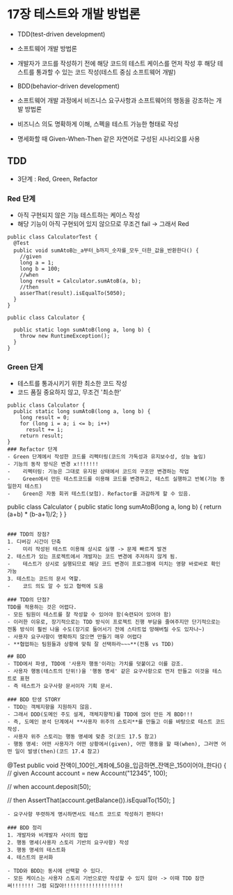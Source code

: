 # 17장 테스트와 개발 방법론
- TDD(test-driven development)
-	 소프트웨어 개발 방법론
-	 개발자가 코드를 작성하기 전에 해당 코드의 테스트 케이스를 먼저 작성 후 해당 테스트를 통과할 수 있는 코드 작성(테스트 중심 소프트웨어 개발)

- BDD(behavior-driven development)
-	소프트웨어 개발 과정에서 비즈니스 요구사항과 소프트웨어의 행동을 강조하는 개발 방법론
-	비즈니스 의도 명확하게 이해, 스펙을 테스트 가능한 형태로 작성
-	명세화할 때 Given-When-Then 같은 자연어로 구성된 시나리오를 사용

## TDD
- 3단계 : Red, Green, Refactor

### Red 단계
- 아직 구현되지 않은 기능 테스트하는 케이스 작성
- 해당 기능이 아직 구현되어 있지 않으므로 무조건 fail -> 그래서 Red
```
public class CalculatorTest {
  @Test
  public void sumAtoB는_a부터_b까지_숫자를_모두_더한_값을_반환한다() {
    //given
    long a = 1;
    long b = 100;
    //when
    long result = Calculator.sumAtoB(a, b);
    //then
    asserThat(result).isEqualTo(5050);
  }
}

public class Calculator {

  public static logn sumAtoB(long a, long b) {
    throw new RuntimeException();
  }
}
```
### Green 단계
- 테스트를 통과시키기 위한 최소한 코드 작성
- 코드 품질 중요하지 않고, 무조건 '최소한'
```
public class Calculator {
  public static long sumAtoB(long a, long b) {
    long result = 0;
    for (long i = a; i <= b; i++)
      result += i;
    return result;
}    
### Refactor 단계
- Green 단계에서 작성한 코드를 리펙터링(코드의 가독성과 유지보수성, 성능 높임)
- 기능의 동작 방식은 변경 x!!!!!!!
-	 리펙터링: 기능은 그대로 유지된 상태에서 코드의 구조만 변경하는 작업
-	 Green에서 만든 테스트코드를 이용해 코드를 변경하고, 테스트 실행하고 반복(기능 동일한지 테스트)
-	 Green은 자동 회귀 테스트(보험). Refactor를 과감하게 할 수 있음.

```
public class Calculator {
  public static long sumAtoB(long a, long b) {
      return (a+b) * (b-a+1)/2;
  }
}
```

### TDD의 장점?
1. 디버깅 시간이 단축
-	 미리 작성된 테스트 이용해 상시로 실행 -> 문제 빠르게 발견
2. 테스트가 있는 프로젝트에서 개발자는 코드 변경에 주저하지 않게 됨.
-	 테스트가 상시로 실행되므로 해당 코드 변경이 프로그램에 미치는 영향 바로바로 확인 가능
3. 테스트는 코드의 문서 역할.
-	 코드 의도 알 수 있고 협력에 도움

### TDD의 단점?
TDD를 적용하는 것은 어렵다.
- 모든 팀원이 테스트를 잘 작성할 수 있어야 함(숙련되어 있어야 함)
- 이러한 이유로, 장기적으로는 TDD 방식이 프로젝트 진행 부담을 줄여주지만 단기적으로는 전통 방식이 훨씬 나을 수도(장기로 들어서기 전에 스타트업 망해버릴 수도 있자나~)
- 사용자 요구사항이 명확하지 않으면 만들기 매우 어렵다
- **협업하는 팀원들과 상황에 맞춰 잘 선택하라~~~**(전통 vs TDD)

## BDD
- TDD에서 파생, TDD에 '사용자 행동'이라는 가치를 덧붙이고 이를 강조.
- 사용자 행동(테스트의 단위!)을 '행동 명세' 같은 요구사항으로 먼저 만들고 이것을 테스트로 표현
- 즉 테스트가 요구사항 문서이자 기획 문서.

### BDD 탄생 STORY
- TDD는 객체지향을 지원하지 않음.
- 그래서 DDD(도메인 주도 설계, 객체지향적)를 TDD에 얹어 만든 게 BDD!!!
- 즉, 도메인 분석 단계에서 **사용자 위주의 스토리**를 만들고 이를 바탕으로 테스트 코드 작성.
- 사용자 위주 스토리는 행동 명세에 맞춘 것(코드 17.5 참고)
- 행동 명세: 어떤 사용자가 어떤 상황에서(given), 어떤 행동을 할 때(when), 그러면 어떤 일이 발생(then)(코드 17.4 참고)
```
@Test
public void 잔액이_100인_계좌에_50을_입금하면_잔액은_150이어야_한다() {
  // given
  Account account = new Account("12345", 100);

  // when
  account.deposit(50);

  // then
  AssertThat(account.getBalance()).isEqualTo(150);
]
```
- 요구사항 뚜렷하게 명시하면서도 테스트 코드로 작성하기 편하다!

### BDD 정리
1. 개발자와 비개발자 사이의 협업
2. 행동 명세(사용자 스토리 기반의 요구사항) 작성
3. 행동 명세의 테스트화
4. 테스트의 문서화

- TDD와 BDD는 동시에 선택할 수 있다.
- 모든 케이스는 사용자 스토리 기반으로만 작성할 수 있지 않아 -> 이때 TDD 잠깐 써!!!!!!! 그럼 되잖아!!!!!!!!!!!!!!!!!!!
